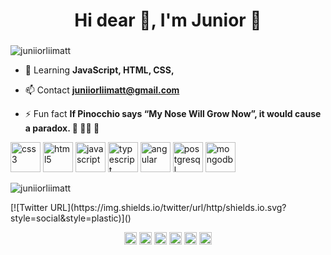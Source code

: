 <h1 align="center">Hi dear 👋, I'm Junior 🤪</h1>
<h3 align="center"></h3>
<p align="left"> <img src="https://komarev.com/ghpvc/?username=juniiorliimatt" alt="juniiorliimatt" /> </p>

- 💬 Learning **JavaScript, HTML, CSS,**

- 📫 Contact **juniiorliimatt@gmail.com**

- ⚡ Fun fact **If Pinocchio says “My Nose Will Grow Now”, it would cause a paradox. 🤥 👃🏽 🤯**
<!--

Here are some ideas to get you started:

- 🔭 I’m currently working on ...
- 🌱 I’m currently learning ...
- 👯 I’m looking to collaborate on ...
- 🤔 I’m looking for help with ...
- 💬 Ask me about ...
- 📫 How to reach me: ...
- 😄 Pronouns: ...
- ⚡ Fun fact: ...
-->
<p aling="center">
<img src="https://cdn.jsdelivr.net/npm/simple-icons@3.0.1/icons/css3.svg" alt="css3" width="48" height="48"/>
<img src="https://cdn.jsdelivr.net/npm/simple-icons@3.0.1/icons/html5.svg" alt="html5" width="48" height="48"/>
<img src="https://cdn.jsdelivr.net/npm/simple-icons@3.0.1/icons/javascript.svg" alt="javascript" width="48" height="48"/>
<img src="https://cdn.jsdelivr.net/npm/simple-icons@3.0.1/icons/typescript.svg" alt="typescript" width="48" height="48"/>
<img src="https://cdn.jsdelivr.net/npm/simple-icons@3.0.1/icons/angular.svg" alt="angular" width="48" height="48"/>
<img src="https://cdn.jsdelivr.net/npm/simple-icons@3.0.1/icons/postgresql.svg" alt="postgresql" width="48" height="48"/>
<img src="https://cdn.jsdelivr.net/npm/simple-icons@3.0.1/icons/mongodb.svg" alt="mongodb" width="48" height="48"/>
</p>

<p aling="center">
<img src="https://github-readme-stats.vercel.app/api?username=juniiorliimatt&show_icons=true" alt="juniiorliimatt"/>
</p>

<p aling="center">
[![Twitter URL](https://img.shields.io/twitter/url/http/shields.io.svg?style=social&style=plastic)]() 
</p>

<p align="center">
<a href="https://codepen.io/juniiorliimatt" target="blank"><img align="center" src="https://cdn.jsdelivr.net/npm/simple-icons@3.0.1/icons/codepen.svg" alt="juniiorliimatt" height="20" width="20" /></a>
<a href="https://twitter.com/imsiiix" target="blank"><img align="center" src="https://cdn.jsdelivr.net/npm/simple-icons@3.0.1/icons/twitter.svg" alt="juniiorliimatt" height="20" width="20" /></a>
<a href="https://www.linkedin.com/in/juniiorliimatt/" target="blank"><img align="center" src="https://cdn.jsdelivr.net/npm/simple-icons@3.0.1/icons/linkedin.svg" alt="juniiorliimatt" height="20" width="20" /></a>
<a href="https://stackoverflow.com/users/10157383/juniin" target="blank"><img align="center" src="https://cdn.jsdelivr.net/npm/simple-icons@3.0.1/icons/stackoverflow.svg" alt="juniiorliimatt" height="20" width="20" /></a>
<a href="https://www.facebook.com/juniiorliimatt/" target="blank"><img align="center" src="https://cdn.jsdelivr.net/npm/simple-icons@3.0.1/icons/facebook.svg" alt="juniiorliimatt" height="20" width="20" /></a>
<a href="https://www.instagram.com/oojuniin/" target="blank"><img align="center" src="https://cdn.jsdelivr.net/npm/simple-icons@3.0.1/icons/instagram.svg" alt="juniiorliimatt" height="20" width="20" /></a>
</p>
